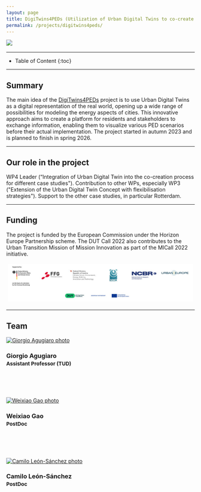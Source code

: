 ```yaml
---
layout: page
title: DigiTwins4PEDs (Utilization of Urban Digital Twins to co-create flexible Positive Energy Districts)
permalink: /projects/digitwins4peds/
---
```


<div class="row">
  <div class="col-sm-8 col-xs-8"><img class="img-responsive" src="{{ "img/cover.jpg" }}"></div>
</div>

- - -

* Table of Content
{:toc}

- - -
## Summary

The main idea of the [DigiTwins4PEDs](https://digitwins4peds.eu/) project is to use Urban Digital Twins as a digital representation of the real world, opening up a wide range of possibilities for modeling the energy aspects of cities. This innovative approach aims to create a platform for residents and stakeholders to exchange information, enabling them to visualize various PED scenarios before their actual implementation. The project started in autumn 2023 and is planned to finish in spring 2026.

- - -
## Our role in the project

WP4 Leader (“Integration of Urban Digital Twin into the co-creation process for different case studies"). Contribution to other WPs, especially WP3 ("Extension of the Urban Digital Twin Concept with flexibilisation strategies"). Support to the other case studies, in particular Rotterdam.

- - -
## Funding

The project is funded by the European Commission under the Horizon Europe Partnership scheme. The DUT Call 2022 also contributes to the Urban Transition Mission of Mission Innovation as part of the MICall 2022 initiative.

<div class="row">
<div style="padding:5px" class="col-md-8 col-sm-8 col-xs-8"><img src="img/logos_funding.jpg" alt="Funding agencies" ></div>
</div>



- - -

## Team

<div class="row">

  <div class="col-md-4 col-sm-4 col-xs-8 col-xs-offset-2 col-sm-offset-0 col-md-offset-0">
      <a href="https://3d.bk.tudelft.nl/gagugiaro"><img class="img-circle img-responsive" src="{{ site.baseurl }}/img/staff/giorgio.jpg" alt="Giorgio Agugiaro photo" /></a>
    <h3>Giorgio Agugiaro<br /><small>Assistant Professor (TUD)</small></h3>
    <p>
        <a href="https://3d.bk.tudelft.nl/gagugiaro"><i class="fas fa-home"></i></a>
        <a href="mailto:g.agugiaro@tudelft.nl"><i class="fas fa-envelope"></i></a><br />
        <br />
        <br />
    </p>
  </div>

  <div class="col-md-4 col-sm-4 col-xs-8 col-xs-offset-2 col-sm-offset-0 col-md-offset-0">
      <a href="https://3d.bk.tudelft.nl/weixiao"><img class="img-circle img-responsive" src="{{ site.baseurl }}/img/staff/weixiao.jpg" alt="Weixiao Gao photo" /></a>
    <h3>Weixiao Gao<br /><small>PostDoc</small></h3>
    <p>
        <a href="https://3d.bk.tudelft.nl/weixiao"><i class="fas fa-home"></i></a>
        <a href="mailto:w.gao-1@tudelft.nl"><i class="fas fa-envelope"></i></a><br />
        <br />
        <br />
    </p>
  </div>

  <div class="col-md-4 col-sm-4 col-xs-8 col-xs-offset-2 col-sm-offset-0 col-md-offset-0">
      <a href="https://3d.bk.tudelft.nl/cleon"><img class="img-circle img-responsive" src="{{ site.baseurl }}/img/staff/camilo.jpg" alt="Camilo León-Sánchez photo" /></a>
    <h3>Camilo León-Sánchez<br /><small>PostDoc</small></h3>
    <p>
        <a href="https://3d.bk.tudelft.nl/cleon"><i class="fas fa-home"></i></a>
        <a href="mailto:c.a.leonsanchez@tudelft.nl"><i class="fas fa-envelope"></i></a><br />
        <br />
        <br />
    </p>
  </div>

</div>  
  
